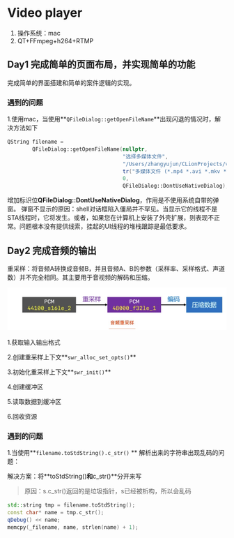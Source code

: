 # Video player

1. 操作系统：mac
2. QT+FFmpeg+h264+RTMP

## Day1 完成简单的页面布局，并实现简单的功能

完成简单的界面搭建和简单的案件逻辑的实现。

### 遇到的问题

1.使用mac，当使用**`QFileDialog::getOpenFileName`**出现闪退的情况时，解决方法如下

```c++
QString filename =
        QFileDialog::getOpenFileName(nullptr,
                                     "选择多媒体文件",
                                     "/Users/zhangyujun/CLionProjects/video_player/",
                                     tr("多媒体文件 (*.mp4 *.avi *.mkv *.mp3 *.aac)"),
                                     0,
                                     QFileDialog::DontUseNativeDialog);
```



增加标识位**QFileDialog::DontUseNativeDialog**，作用是不使用系统自带的弹窗。
弹窗不显示的原因：shell对话框陷入僵局并不罕见。当显示它的线程不是STA线程时，它将发生。或者，如果您在计算机上安装了外壳扩展，则表现不正常。问题根本没有提供线索，挂起的UI线程的堆栈跟踪是最低要求。

## Day2 完成音频的输出

重采样：将音频A转换成音频B，并且音频A、B的参数（采样率、采样格式、声道数）并不完全相同。其主要用于音视频的解码和压缩。

![image-20230413112615878](./pic/resample.jpg)

1.获取输入输出格式

2.创建重采样上下文**`swr_alloc_set_opts()`**

3.初始化重采样上下文**`swr_init()`**

4.创建缓冲区

5.读取数据到缓冲区

6.回收资源

### 遇到的问题

1.当使用**`filename.toStdString().c_str()` ** 解析出来的字符串出现乱码的问题：

解决方案：将**toStdString()**和**c_str()**分开来写

> 原因：s.c_str()返回的是垃圾指针，s已经被析构，所以会乱码

```c++
std::string tmp = filename.toStdString(); 
const char* name = tmp.c_str();
qDebug() << name;
memcpy(_filename, name, strlen(name) + 1);
```





